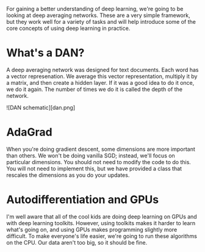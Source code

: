 
For gaining a better understanding of deep learning, we're going to be
looking at deep averaging networks.  These are a very simple
framework, but they work well for a variety of tasks and will help
introduce some of the core concepts of using deep learning in
practice.

What's a DAN?
==============

A deep averaging network was designed for text documents.  Each word
has a vector represenation.  We average this vector representation,
multiply it by a matrix, and then create a hidden layer.  If it was a
good idea to do it once, we do it again.  The number of times we do it
is called the depth of the network.

![DAN schematic][dan.png]

AdaGrad
==============

When you're doing gradient descent, some dimensions are more important
than others.  We won't be doing vanilla SGD; instead, we'll focus on
particular dimensions.  You should not need to modify the code to do
this.  You will not need to implement this, but we have provided a
class that rescales the dimensions as you do your updates.

Autodifferentiation and GPUs
==============

I'm well aware that all of the cool kids are doing deep learning on
GPUs and with deep learning toolkits.  However, using toolkits makes
it harder to learn what's going on, and using GPUs makes programming
slightly more difficult.  To make everyone's life easier, we're going
to run these algorithms on the CPU.  Our data aren't too big, so it
should be fine.
